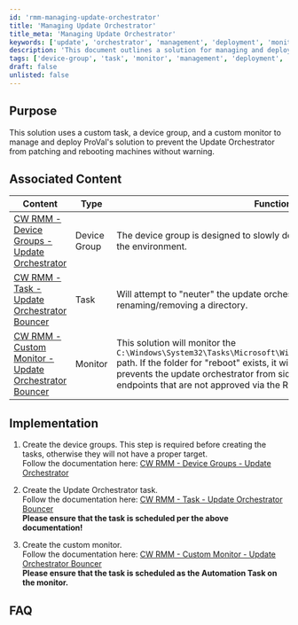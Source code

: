 ```yaml
---
id: 'rmm-managing-update-orchestrator'
title: 'Managing Update Orchestrator'
title_meta: 'Managing Update Orchestrator'
keywords: ['update', 'orchestrator', 'management', 'deployment', 'monitoring']
description: 'This document outlines a solution for managing and deploying ProVal\'s Update Orchestrator to prevent unintended patching and rebooting of machines. It details the use of a custom task, device group, and monitor to ensure controlled updates.'
tags: ['device-group', 'task', 'monitor', 'management', 'deployment', 'windows']
draft: false
unlisted: false
---
```

## Purpose

This solution uses a custom task, a device group, and a custom monitor to manage and deploy ProVal's solution to prevent the Update Orchestrator from patching and rebooting machines without warning.

## Associated Content

| Content                                                                                          | Type         | Function                                                                                                                                                                                                                                                           |
|--------------------------------------------------------------------------------------------------|--------------|--------------------------------------------------------------------------------------------------------------------------------------------------------------------------------------------------------------------------------------------------------------------|
| [CW RMM - Device Groups - Update Orchestrator](https://proval.itglue.com/5078775/docs/13460376#version=published&documentMode=view) | Device Group | The device group is designed to slowly deploy the update orchestrator in the environment.                                                                                                                                                                        |
| [CW RMM - Task - Update Orchestrator Bouncer](https://proval.itglue.com/5078775/docs/13460454#version=published&documentMode=view) | Task         | Will attempt to "neuter" the update orchestrator solution on endpoints by renaming/removing a directory.                                                                                                                                                        |
| [CW RMM - Custom Monitor - Update Orchestrator Bouncer](https://proval.itglue.com/5078775/docs/13460540#version=published&documentMode=edit) | Monitor      | This solution will monitor the `C:\Windows\System32\Tasks\Microsoft\Windows\UpdateOrchestrator\Reboot` path. If the folder for "reboot" exists, it will be renamed to `reboot.bak`. This prevents the update orchestrator from side loading Microsoft patches on endpoints that are not approved via the RMM. |

## Implementation

1. Create the device groups. This step is required before creating the tasks, otherwise they will not have a proper target.  
   Follow the documentation here: [CW RMM - Device Groups - Update Orchestrator](https://proval.itglue.com/5078775/docs/13460376#version=published&documentMode=view)

2. Create the Update Orchestrator task.  
   Follow the documentation here: [CW RMM - Task - Update Orchestrator Bouncer](https://proval.itglue.com/5078775/docs/13460454#version=published&documentMode=view)  
   **Please ensure that the task is scheduled per the above documentation!**

3. Create the custom monitor.  
   Follow the documentation here: [CW RMM - Custom Monitor - Update Orchestrator Bouncer](https://proval.itglue.com/5078775/docs/13460540#version=published&documentMode=edit)  
   **Please ensure that the task is scheduled as the Automation Task on the monitor.**

## FAQ





